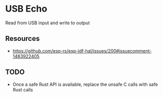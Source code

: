 # USB Echo
Read from USB input and write to output

## Resources
- https://github.com/esp-rs/esp-idf-hal/issues/200#issuecomment-1483922405

## TODO
- Once a safe Rust API is available, replace the unsafe C calls with safe Rust calls